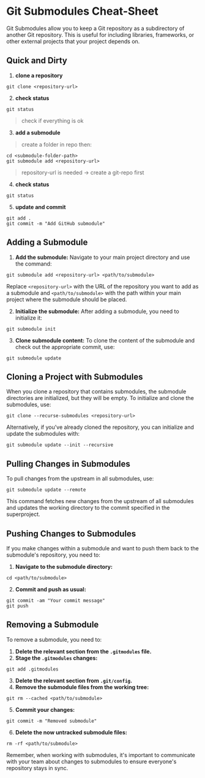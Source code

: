 # Git Submodules Cheat-Sheet

Git Submodules allow you to keep a Git repository as a subdirectory of another Git repository. This is useful for including libraries, frameworks, or other external projects that your project depends on.

## Quick and Dirty

1. **clone a repository**
```console
git clone <repository-url>
```
2. **check status**
```console
git status
```
> check if everything is ok

3. **add a submodule**
> create a folder in repo then:

```console
cd <submodule-folder-path>
git submodule add <repository-url> 
```
> repository-url is needed -> create a git-repo first

4. **check status**
```console
git status
```

5. **update and commit**
```console
git add .
git commit -m "Add GitHub submodule"
```

## Adding a Submodule

1. **Add the submodule:** Navigate to your main project directory and use the command:

```console
git submodule add <repository-url> <path/to/submodule>
```

Replace `<repository-url>` with the URL of the repository you want to add as a submodule and `<path/to/submodule>` with the path within your main project where the submodule should be placed.

2. **Initialize the submodule:** After adding a submodule, you need to initialize it:

```console
git submodule init
```


3. **Clone submodule content:** To clone the content of the submodule and check out the appropriate commit, use:

```console
git submodule update
```


## Cloning a Project with Submodules

When you clone a repository that contains submodules, the submodule directories are initialized, but they will be empty. To initialize and clone the submodules, use:

```console
git clone --recurse-submodules <repository-url>
```

Alternatively, if you've already cloned the repository, you can initialize and update the submodules with:

```console
git submodule update --init --recursive
```


## Pulling Changes in Submodules

To pull changes from the upstream in all submodules, use:

```console
git submodule update --remote
```

This command fetches new changes from the upstream of all submodules and updates the working directory to the commit specified in the superproject.

## Pushing Changes to Submodules

If you make changes within a submodule and want to push them back to the submodule's repository, you need to:


1. **Navigate to the submodule directory:**

```console
cd <path/to/submodule>
```


2. **Commit and push as usual:**

```console
git commit -am "Your commit message"
git push
```


## Removing a Submodule

To remove a submodule, you need to:
1. **Delete the relevant section from the `.gitmodules` file.**
2. **Stage the `.gitmodules` changes:**

```console
git add .gitmodules
```

3. **Delete the relevant section from `.git/config`.**
4. **Remove the submodule files from the working tree:**

```console
git rm --cached <path/to/submodule>
```

5. **Commit your changes:**

```console
git commit -m "Removed submodule"
```

6. **Delete the now untracked submodule files:**

```console
rm -rf <path/to/submodule>
```


Remember, when working with submodules, it's important to communicate with your team about changes to submodules to ensure everyone's repository stays in sync.







